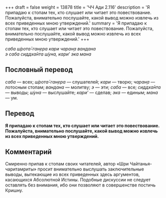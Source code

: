 +++
draft = false
weight = 13878
title = 'ЧЧ Ади 2.116'
description = 'Я припадаю к стопам тех, кто слушает или читает это повествование. Пожалуйста, внимательно послушайте, какой вывод можно извлечь из всех приведенных мною утверждений.'
summary = 'Я припадаю к стопам тех, кто слушает или читает это повествование. Пожалуйста, внимательно послушайте, какой вывод можно извлечь из всех приведенных мною утверждений.'
+++

_саба ш́рота̄-ган̣ера кари чаран̣а вандана  
э саба сиддха̄нта ш́уна, кари’ эка мана_

## Пословный перевод

_саба_ — всех; _ш́рота̄_\-_ган̣ера_ — слушателей; _кари_ — творю; _чаран̣а_ — лотосным стопам; _вандана_ — молитву; _э_ — эти; _саба_ — все; _сиддха̄нта_ — выводы; _ш́уна_ — выслушайте; _кари’_ — сделав; _эка_ — единым; _мана_ — ум.

## Перевод

**Я припадаю к стопам тех, кто слушает или читает это повествование. Пожалуйста, внимательно послушайте, какой вывод можно извлечь из всех приведенных мною утверждений.**

## Комментарий

Смиренно припав к стопам своих читателей, автор «Шри Чайтанья-чаритамриты» просит внимательно выслушать заключительные выводы, вытекающие из всех приведенных здесь аргументов, касающихся Абсолютной Истины. Подобные дискуссии не следует оставлять без внимания, ибо они позволяют в совершенстве постичь Кришну.

